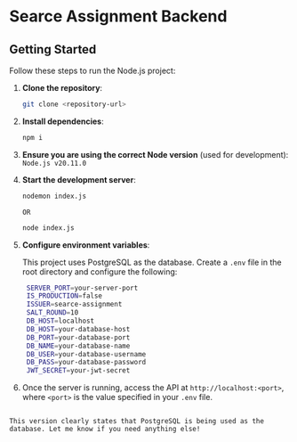 # Searce Assignment Backend

## Getting Started

Follow these steps to run the Node.js project:

1. **Clone the repository**:

   ```bash
   git clone <repository-url>
   ```

2. **Install dependencies**:

   ```bash
   npm i
   ```

3. **Ensure you are using the correct Node version** (used for development):
   `Node.js v20.11.0`

4. **Start the development server**:

   ```bash
   nodemon index.js
   ```

   `OR`

   ```bash
   node index.js
   ```

5. **Configure environment variables**:

   This project uses PostgreSQL as the database. Create a `.env` file in the root directory and configure the following:

   ```bash
    SERVER_PORT=your-server-port
    IS_PRODUCTION=false
    ISSUER=searce-assignment
    SALT_ROUND=10
    DB_HOST=localhost
    DB_HOST=your-database-host
    DB_PORT=your-database-port
    DB_NAME=your-database-name
    DB_USER=your-database-username
    DB_PASS=your-database-password
    JWT_SECRET=your-jwt-secret
   ```

6. Once the server is running, access the API at `http://localhost:<port>`, where `<port>` is the value specified in your `.env` file.

```

This version clearly states that PostgreSQL is being used as the database. Let me know if you need anything else!
```
